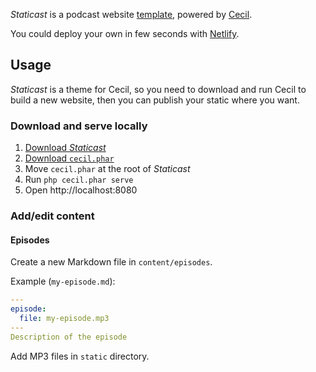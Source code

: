 _Staticast_ is a podcast website [template](https://github.com/Cecilapp/staticast), powered by [Cecil](https://cecil.app).

You could deploy your own in few seconds with [Netlify](https://app.netlify.com/start/deploy?repository=https://github.com/Cecilapp/staticast).
<!-- break -->
## Usage

_Staticast_ is a theme for Cecil, so you need to download and run Cecil to build a new website, then you can publish your static where you want.

### Download and serve locally

1. [Download _Staticast_](https://github.com/Cecilapp/staticast/archive/master.zip)
2. [Download `cecil.phar`](https://github.com/Cecilapp/Cecil/releases/latest/download/cecil.phar)
3. Move `cecil.phar` at the root of _Staticast_
4. Run `php cecil.phar serve`
5. Open http://localhost:8080

### Add/edit content

#### Episodes

Create a new Markdown file in `content/episodes`.

Example (`my-episode.md`):

```yaml
---
episode:
  file: my-episode.mp3
---
Description of the episode
```

Add MP3 files in `static` directory.
